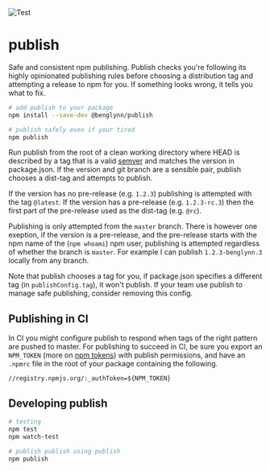 ![Test](https://github.com/benglynn/publish/workflows/Test/badge.svg)

# publish

Safe and consistent npm publishing. Publish checks you're following its highly
opinionated publishing rules before choosing a distribution tag and attempting a
release to npm for you. If something looks wrong, it tells you what to fix.

```bash
# add publish to your package
npm install --save-dev @benglynn/publish

# publish safely even if your tired
npm publish
```

Run publish from the root of a clean working directory where HEAD is described
by a tag that is a valid [semver][] and matches the version in package.json. If
the version and git branch are a sensible pair, publish chooses a dist-tag and
attempts to publish.

If the version has no pre-release (e.g. `1.2.3`) publishing is attempted with
the tag `@latest`. If the version has a pre-release (e.g. `1.2.3-rc.3`) then the
first part of the pre-release used as the dist-tag (e.g. `@rc`).

Publishing is only attempted from the `master` branch. There is however one
exeption, if the version is a pre-release, and the pre-release starts with the
npm name of the (`npm whoami`) npm user, publishing is attempted regardless of
whether the branch is `master`. For example I can publish `1.2.3-benglynn.3`
locally from any branch.

Note that publish chooses a tag for you, if package.json specifies a different
tag (in `publishConfig.tag`), it won't publish. If your team use publish to
manage safe publishing, consider removing this config.

## Publishing in CI

In CI you might configure publish to respond when tags of the right pattern are
 pushed to master. For publishing to succeed in CI, be sure you export an
 `NPM_TOKEN` (more on [npm tokens][]) with publish permissions, and have an
 `.npmrc` file in the root of your package containing the following.

  ```
  //registry.npmjs.org/:_authToken=${NPM_TOKEN}
  ```

## Developing publish

```bash
# testing
npm test
npm watch-test

# publish publish using publish
npm publish
```

[semver]: https://github.com/npm/node-semver#readme
[npm tokens]: https://docs.npmjs.com/about-authentication-tokens
